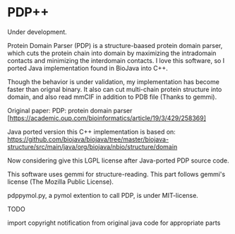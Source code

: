 # PDP++
Under development.

Protein Domain Parser (PDP) is a structure-baased protein domain parser, which cuts the protein chain into domain by maximizing the intradomain contacts and minimizing the interdomain contacts. I love this software, so I ported Java implementation found in BioJava into C++.

Though the behavior is under validation, my implementation has become faster than orignal binary. It also can cut multi-chain protein structure into domain, and also read mmCIF in addition to PDB file (Thanks to gemmi).  

Original paper:
PDP: protein domain parser [https://academic.oup.com/bioinformatics/article/19/3/429/258369]

Java ported version this C++ implementation is based on:
https://github.com/biojava/biojava/tree/master/biojava-structure/src/main/java/org/biojava/nbio/structure/domain

Now considering give this LGPL license after Java-ported PDP source code.

This software uses gemmi for structure-reading. This part follows gemmi's license (The Mozilla Public License).

pdppymol.py, a pymol extention to call PDP, is under MIT-license.


TODO

import copyright notification from original java code for appropriate parts
